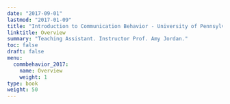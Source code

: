 ```yaml
---
date: "2017-09-01"
lastmod: "2017-01-09"
title: "Introduction to Communication Behavior - University of Pennsylvania (2017)"
linktitle: Overview
summary: "Teaching Assistant. Instructor Prof. Amy Jordan." 
toc: false
draft: false
menu:
  commbehavior_2017:
    name: Overview
    weight: 1
type: book
weight: 50
---
```

